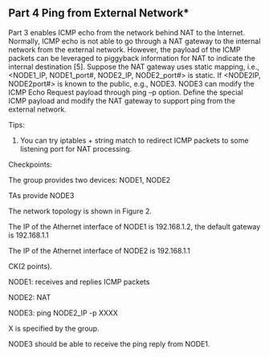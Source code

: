 ## Part 4 Ping from External Network*

Part 3 enables ICMP echo from the network behind NAT to the Internet. Normally, ICMP echo is not able to go through a NAT gateway to the internal network from the external network. However, the payload of the ICMP packets can be leveraged to piggyback information for NAT to indicate the internal destination [5]. Suppose the NAT gateway uses static mapping, i.e., <NODE1\_IP, NODE1\_port#, NODE2\_IP, NODE2\_port#> is static. If <NODE2IP, NODE2port#> is known to the public, e.g., NODE3. NODE3 can modify the ICMP Echo Request payload through ping –p option. Define the special ICMP payload and modify the NAT gateway to support ping from the external network.

Tips:

1. You can try iptables + string match to redirect ICMP packets to some listening port for NAT processing.

Checkpoints:

The group provides two devices: NODE1, NODE2

TAs provide NODE3

The network topology is shown in Figure 2.

The IP of the Athernet interface of NODE1 is 192.168.1.2, the default gateway is 192.168.1.1

The IP of the Athernet interface of NODE2 is 192.168.1.1

CK(2 points).

NODE1: receives and replies ICMP packets

NODE2: NAT

NODE3: ping NODE2\_IP -p XXXX

X is specified by the group.

NODE3 should be able to receive the ping reply from NODE1.
